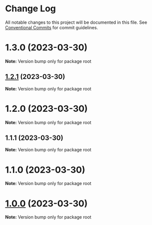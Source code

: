 # Change Log

All notable changes to this project will be documented in this file.
See [Conventional Commits](https://conventionalcommits.org) for commit guidelines.

# 1.3.0 (2023-03-30)

**Note:** Version bump only for package root





## [1.2.1](https://github.com/aws/actions-dev-kit/compare/v1.1.1...v1.2.1) (2023-03-30)

**Note:** Version bump only for package root





# 1.2.0 (2023-03-30)

**Note:** Version bump only for package root





## 1.1.1 (2023-03-30)

**Note:** Version bump only for package root





# 1.1.0 (2023-03-30)

**Note:** Version bump only for package root





# [1.0.0](https://github.com/aws/actions-dev-kit/compare/v0.109.1...v1.0.0) (2023-03-30)

**Note:** Version bump only for package root
